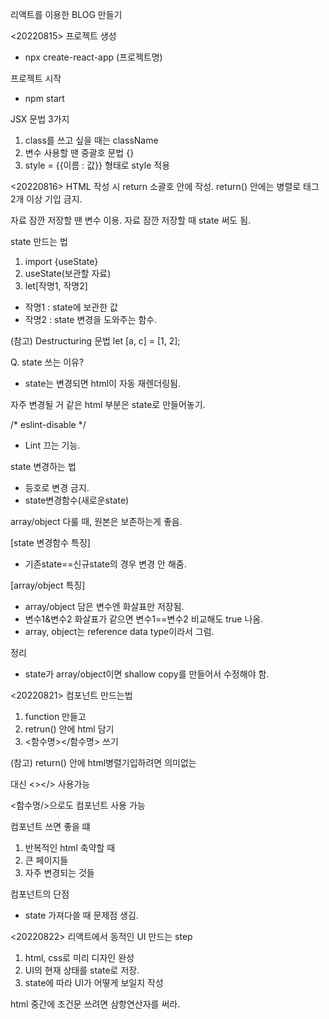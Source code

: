리액트를 이용한 BLOG 만들기

<20220815>
프로젝트 생성
- npx create-react-app (프로젝트명)

프로젝트 시작
- npm start

JSX 문법 3가지
1. class를 쓰고 싶을 때는 className
2. 변수 사용할 땐 중괄호 문법 {}
3. style = {{이름 : 값}} 형태로 style 적용


<20220816>
HTML 작성 시 return 소괄호 안에 작성.
return() 안에는 병렬로 태그 2개 이상 기입 금지.

자료 잠깐 저장할 땐 변수 이용.
자료 잠깐 저장할 때 state 써도 됨.

state 만드는 법
1. import {useState}
2. useState(보관할 자료)
3. let[작명1, 작명2]
- 작명1 : state에 보관한 값
- 작명2 : state 변경을 도와주는 함수.

(참고) Destructuring 문법
let [a, c] = [1, 2];

Q. state 쓰는 이유?
- state는 변경되면 html이 자동 재렌더링됨.

자주 변경될 거 같은 html 부분은 state로 만들어놓기.


/* eslint-disable */
- Lint 끄는 기능.

state 변경하는 법
- 등호로 변경 금지.
- state변경함수(새로운state)

array/object 다룰 때, 원본은 보존하는게 좋음.

[state 변경함수 특징]
- 기존state==신규state의 경우 변경 안 해줌.

[array/object 특징]
- array/object 담은 변수엔 화살표만 저장됨.
- 변수1&변수2 화살표가 같으면 변수1==변수2 비교해도 true 나옴.
- array, object는 reference data type이라서 그럼.

정리
- state가 array/object이면 shallow copy를 만들어서 수정해야 함.

<20220821>
컴포넌트 만드는법
1. function 만들고
2. retrun() 안에 html 담기
3. <함수명></함수명> 쓰기

(참고)
return() 안에 html병렬기입하려면
의미없는 <div> 대신 <></> 사용가능

<함수명/>으로도 컴포넌트 사용 가능

컴포넌트 쓰면 좋을 떄
1. 반복적인 html 축약할 때
2. 큰 페이지들
3. 자주 변경되는 것들

컴포넌트의 단점
- state 가져다쓸 때 문제점 생김.


<20220822>
리액트에서 동적인 UI 만드는 step
1. html, css로 미리 디자인 완성
2. UI의 현재 상태를 state로 저장.
3. state에 따라 UI가 어떻게 보일지 작성

html 중간에 조건문 쓰려면 삼항연산자를 써라.